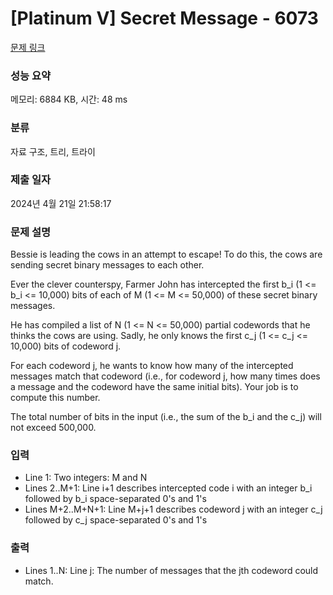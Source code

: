 # [Platinum V] Secret Message - 6073 

[문제 링크](https://www.acmicpc.net/problem/6073) 

### 성능 요약

메모리: 6884 KB, 시간: 48 ms

### 분류

자료 구조, 트리, 트라이

### 제출 일자

2024년 4월 21일 21:58:17

### 문제 설명

<p>Bessie is leading the cows in an attempt to escape! To do this, the cows are sending secret binary messages to each other.</p>

<p>Ever the clever counterspy, Farmer John has intercepted the first b_i (1 <= b_i <= 10,000) bits of each of M (1 <= M <= 50,000) of these secret binary messages.</p>

<p>He has compiled a list of N (1 <= N <= 50,000) partial codewords that he thinks the cows are using. Sadly, he only knows the first c_j (1 <= c_j <= 10,000) bits of codeword j.</p>

<p>For each codeword j, he wants to know how many of the intercepted messages match that codeword (i.e., for codeword j, how many times does a message and the codeword have the same initial bits).  Your job is to compute this number.</p>

<p>The total number of bits in the input (i.e., the sum of the b_i and the c_j) will not exceed 500,000.</p>

### 입력 

 <ul>
	<li>Line 1: Two integers: M and N</li>
	<li>Lines 2..M+1: Line i+1 describes intercepted code i with an integer b_i followed by b_i space-separated 0's and 1's</li>
	<li>Lines M+2..M+N+1: Line M+j+1 describes codeword j with an integer c_j followed by c_j space-separated 0's and 1's</li>
</ul>

### 출력 

 <ul>
	<li>Lines 1..N: Line j: The number of messages that the jth codeword could match.</li>
</ul>


